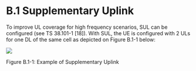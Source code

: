 # B.1 Supplementary Uplink

To improve UL coverage for high frequency scenarios, SUL can be
configured (see TS 38.101-1 \[18\]). With SUL, the UE is configured with
2 ULs for one DL of the same cell as depicted on Figure B.1-1 below:

![](media/image119.emf)

Figure B.1-1: Example of Supplementary Uplink